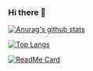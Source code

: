 ### Hi there 👋

<!--
**nemoisme/nemoisme** is a ✨ _special_ ✨ repository because its `README.md` (this file) appears on your GitHub profile.

Here are some ideas to get you started:

- 🔭 I’m currently working on ...
- 🌱 I’m currently learning ...
- 👯 I’m looking to collaborate on ...
- 🤔 I’m looking for help with ...
- 💬 Ask me about ...
- 📫 How to reach me: ...
- 😄 Pronouns: ...
- ⚡ Fun fact: ...
-->



[![Anurag's github stats](https://github-readme-stats.vercel.app/api?username=nemoisme&show_icons=true&title_color=ff461f&text_color=999&icon_color=ff461f&bg_color=40,555,111)](https://github.com/nemoisme)


[![Top Langs](https://github-readme-stats.vercel.app/api/top-langs/?username=nemoisme&&show_icons=true&title_color=ff461f&text_color=999&icon_color=ff461f&bg_color=40,555,111&layout=compact)](https://github.com/nemoisme)


[![ReadMe Card](https://github-readme-stats.vercel.app/api/pin/?username=nemoisme&repo=el-validate-table&title_color=ff461f&text_color=999&icon_color=ff461f&bg_color=45,555,111)](https://github.com/nemoisme/el-validate-table)



